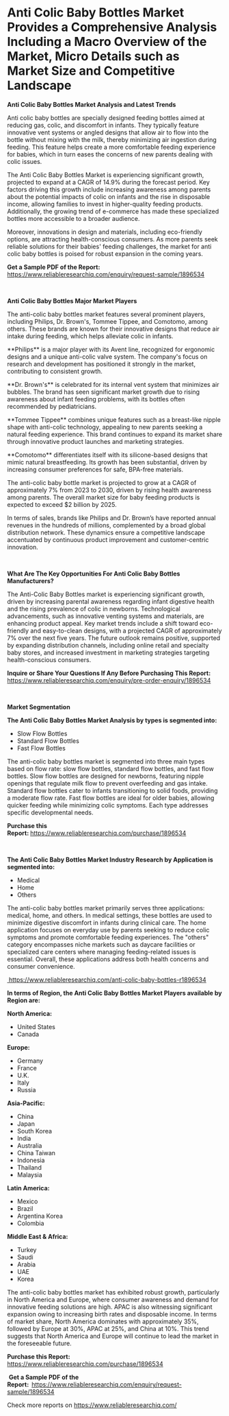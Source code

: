 <p><h1>Anti Colic Baby Bottles Market Provides a Comprehensive Analysis Including a Macro Overview of the Market, Micro Details such as Market Size and Competitive Landscape</h1></p><p><strong>Anti Colic Baby Bottles Market Analysis and Latest Trends</strong></p>
<p><p>Anti colic baby bottles are specially designed feeding bottles aimed at reducing gas, colic, and discomfort in infants. They typically feature innovative vent systems or angled designs that allow air to flow into the bottle without mixing with the milk, thereby minimizing air ingestion during feeding. This feature helps create a more comfortable feeding experience for babies, which in turn eases the concerns of new parents dealing with colic issues.</p><p>The Anti Colic Baby Bottles Market is experiencing significant growth, projected to expand at a CAGR of 14.9% during the forecast period. Key factors driving this growth include increasing awareness among parents about the potential impacts of colic on infants and the rise in disposable income, allowing families to invest in higher-quality feeding products. Additionally, the growing trend of e-commerce has made these specialized bottles more accessible to a broader audience. </p><p>Moreover, innovations in design and materials, including eco-friendly options, are attracting health-conscious consumers. As more parents seek reliable solutions for their babies' feeding challenges, the market for anti colic baby bottles is poised for robust expansion in the coming years.</p></p>
<p><strong>Get a Sample PDF of the Report:&nbsp;</strong> <a href="https://www.reliableresearchiq.com/enquiry/request-sample/1896534?utm_campaign=2122&utm_medium=2&utm_source=Github&utm_content=ia&utm_term=10022025&utm_id=anti-colic-baby-bottles">https://www.reliableresearchiq.com/enquiry/request-sample/1896534</a></p>
<p>&nbsp;</p>
<p><strong>Anti Colic Baby Bottles Major Market Players</strong></p>
<p><p>The anti-colic baby bottles market features several prominent players, including Philips, Dr. Brown's, Tommee Tippee, and Comotomo, among others. These brands are known for their innovative designs that reduce air intake during feeding, which helps alleviate colic in infants.</p><p>**Philips** is a major player with its Avent line, recognized for ergonomic designs and a unique anti-colic valve system. The company's focus on research and development has positioned it strongly in the market, contributing to consistent growth.</p><p>**Dr. Brown's** is celebrated for its internal vent system that minimizes air bubbles. The brand has seen significant market growth due to rising awareness about infant feeding problems, with its bottles often recommended by pediatricians. </p><p>**Tommee Tippee** combines unique features such as a breast-like nipple shape with anti-colic technology, appealing to new parents seeking a natural feeding experience. This brand continues to expand its market share through innovative product launches and marketing strategies.</p><p>**Comotomo** differentiates itself with its silicone-based designs that mimic natural breastfeeding. Its growth has been substantial, driven by increasing consumer preferences for safe, BPA-free materials.</p><p>The anti-colic baby bottle market is projected to grow at a CAGR of approximately 7% from 2023 to 2030, driven by rising health awareness among parents. The overall market size for baby feeding products is expected to exceed $2 billion by 2025.</p><p>In terms of sales, brands like Philips and Dr. Brown’s have reported annual revenues in the hundreds of millions, complemented by a broad global distribution network. These dynamics ensure a competitive landscape accentuated by continuous product improvement and customer-centric innovation.</p></p>
<p>&nbsp;</p>
<p><strong>What Are The Key Opportunities For Anti Colic Baby Bottles Manufacturers?</strong></p>
<p><p>The Anti-Colic Baby Bottles market is experiencing significant growth, driven by increasing parental awareness regarding infant digestive health and the rising prevalence of colic in newborns. Technological advancements, such as innovative venting systems and materials, are enhancing product appeal. Key market trends include a shift toward eco-friendly and easy-to-clean designs, with a projected CAGR of approximately 7% over the next five years. The future outlook remains positive, supported by expanding distribution channels, including online retail and specialty baby stores, and increased investment in marketing strategies targeting health-conscious consumers.</p></p>
<p><strong>Inquire or Share Your Questions If Any Before Purchasing This Report:</strong> <a href="https://www.reliableresearchiq.com/enquiry/pre-order-enquiry/1896534?utm_campaign=2122&utm_medium=2&utm_source=Github&utm_content=ia&utm_term=10022025&utm_id=anti-colic-baby-bottles">https://www.reliableresearchiq.com/enquiry/pre-order-enquiry/1896534</a></p>
<p>&nbsp;</p>
<p><strong>Market Segmentation</strong></p>
<p><strong>The Anti Colic Baby Bottles Market Analysis by types is segmented into:</strong></p>
<p><ul><li>Slow Flow Bottles</li><li>Standard Flow Bottles</li><li>Fast Flow Bottles</li></ul></p>
<p><p>The anti-colic baby bottles market is segmented into three main types based on flow rate: slow flow bottles, standard flow bottles, and fast flow bottles. Slow flow bottles are designed for newborns, featuring nipple openings that regulate milk flow to prevent overfeeding and gas intake. Standard flow bottles cater to infants transitioning to solid foods, providing a moderate flow rate. Fast flow bottles are ideal for older babies, allowing quicker feeding while minimizing colic symptoms. Each type addresses specific developmental needs.</p></p>
<p><strong>Purchase this Report:&nbsp;</strong><a href="https://www.reliableresearchiq.com/purchase/1896534?utm_campaign=2122&utm_medium=2&utm_source=Github&utm_content=ia&utm_term=10022025&utm_id=anti-colic-baby-bottles">https://www.reliableresearchiq.com/purchase/1896534</a></p>
<p>&nbsp;</p>
<p><strong>The Anti Colic Baby Bottles Market Industry Research by Application is segmented into:</strong></p>
<p><ul><li>Medical</li><li>Home</li><li>Others</li></ul></p>
<p><p>The anti-colic baby bottles market primarily serves three applications: medical, home, and others. In medical settings, these bottles are used to minimize digestive discomfort in infants during clinical care. The home application focuses on everyday use by parents seeking to reduce colic symptoms and promote comfortable feeding experiences. The "others" category encompasses niche markets such as daycare facilities or specialized care centers where managing feeding-related issues is essential. Overall, these applications address both health concerns and consumer convenience.</p></p>
<p><a href="https://www.reliableresearchiq.com/anti-colic-baby-bottles-r1896534?utm_campaign=2122&utm_medium=2&utm_source=Github&utm_content=ia&utm_term=10022025&utm_id=anti-colic-baby-bottles">&nbsp;https://www.reliableresearchiq.com/anti-colic-baby-bottles-r1896534</a></p>
<p><strong>In terms of Region, the Anti Colic Baby Bottles Market Players available by Region are:</strong></p>
<p>
    <p> <strong> North America: </strong>
        <ul>
            <li>United States</li>
            <li>Canada</li>
        </ul>
        </p> 
    <p> <strong> Europe: </strong>
        <ul>
            <li>Germany</li>
            <li>France</li>
            <li>U.K.</li>
            <li>Italy</li>
            <li>Russia</li>
        </ul>
        </p> 
    <p> <strong> Asia-Pacific: </strong>
        <ul>
            <li>China</li>
            <li>Japan</li>
            <li>South Korea</li>
            <li>India</li>
            <li>Australia</li>
            <li>China Taiwan</li>
            <li>Indonesia</li>
            <li>Thailand</li>
            <li>Malaysia</li>
        </ul>
        </p> 
    <p> <strong> Latin America: </strong>
        <ul>
            <li>Mexico</li>
            <li>Brazil</li>
            <li>Argentina Korea</li>
            <li>Colombia</li>
        </ul>
        </p> 
    <p> <strong> Middle East & Africa: </strong>
        <ul>
            <li>Turkey</li>
            <li>Saudi</li>
            <li>Arabia</li>
            <li>UAE</li>
            <li>Korea</li>
        </ul>
    </p>
    </p>
<p><p>The anti-colic baby bottles market has exhibited robust growth, particularly in North America and Europe, where consumer awareness and demand for innovative feeding solutions are high. APAC is also witnessing significant expansion owing to increasing birth rates and disposable income. In terms of market share, North America dominates with approximately 35%, followed by Europe at 30%, APAC at 25%, and China at 10%. This trend suggests that North America and Europe will continue to lead the market in the foreseeable future.</p></p>
<p><strong>Purchase this Report: </strong><a href="https://www.reliableresearchiq.com/purchase/1896534?utm_campaign=2122&utm_medium=2&utm_source=Github&utm_content=ia&utm_term=10022025&utm_id=anti-colic-baby-bottles">https://www.reliableresearchiq.com/purchase/1896534</a></p>
<p>&nbsp;<strong>Get a Sample PDF of the Report:&nbsp;&nbsp;</strong><a href="https://www.reliableresearchiq.com/enquiry/request-sample/1896534?utm_campaign=2122&utm_medium=2&utm_source=Github&utm_content=ia&utm_term=10022025&utm_id=anti-colic-baby-bottles">https://www.reliableresearchiq.com/enquiry/request-sample/1896534</a></p>
<p><strong></strong></p>
<p>Check more reports on <a href="https://www.reliableresearchiq.com/?utm_campaign=2122&utm_medium=2&utm_source=Github&utm_content=ia&utm_term=10022025&utm_id=anti-colic-baby-bottles">https://www.reliableresearchiq.com/</a></p>